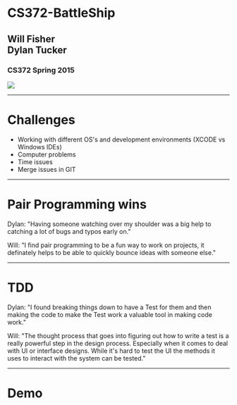 # CS372-BattleShip

## Will Fisher<br>Dylan Tucker

### CS372 Spring 2015

![](http://savepic.net/4517363.png)

---

# Challenges

* Working with different OS's and development environments (XCODE vs Windows IDEs)
* Computer problems
* Time issues
* Merge issues in GIT

---

# Pair Programming wins

Dylan: "Having someone watching over my shoulder was a big help to catching a lot of bugs and typos early on."

Will: "I find pair programming to be a fun way to work on projects, it definately helps to be able to quickly bounce ideas with someone else."

---

# TDD

Dylan: "I found breaking things down to have a Test for them and then making the code to make the Test work a valuable tool in making code work."

Will: "The thought process that goes into figuring out how to write a test is a really powerful step in the design process.  Especially when it comes to deal with UI or interface designs.  While it's hard to test the UI the methods it uses to interact with the system can be tested."

---

# Demo
